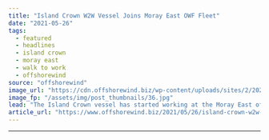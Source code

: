 ```yaml
---
title: "Island Crown W2W Vessel Joins Moray East OWF Fleet"
date: "2021-05-26"
tags: 
  - featured
  - headlines
  - island crown
  - moray east
  - walk to work
  - offshorewind
source: "offshorewind"
image_url: "https://cdn.offshorewind.biz/wp-content/uploads/sites/2/2021/05/26134003/Island-Crown_-c-Island-Offshore_.jpg"
image_fp: "/assets/img/post_thumbnails/36.jpg"
lead: "The Island Crown vessel has started working at the Moray East offshore wind farm"
article_url: "https://www.offshorewind.biz/2021/05/26/island-crown-w2w-vessel-joins-moray-east-owf-fleet/"
---
```


---
